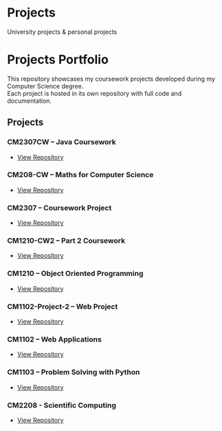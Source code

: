 # Projects
University projects & personal projects
# Projects Portfolio

This repository showcases my coursework projects developed during my Computer Science degree.  
Each project is hosted in its own repository with full code and documentation.  

## Projects

### CM2307CW – Java Coursework
- [View Repository](https://github.com/c23025758/CM2307CW)

### CM208-CW – Maths for Computer Science
- [View Repository](https://github.com/c23025758/CM208-CW)

### CM2307 – Coursework Project
- [View Repository](https://github.com/c23025758/CM2307)

### CM1210-CW2 – Part 2 Coursework
- [View Repository](https://github.com/c23025758/CM1210-CW2)

### CM1210 – Object Oriented Programming
- [View Repository](https://github.com/c23025758/CM1210)

### CM1102-Project-2 – Web Project
- [View Repository](https://github.com/c23025758/CM1102-Project-2)

### CM1102 – Web Applications
- [View Repository](https://github.com/c23025758/CM1102)

### CM1103 – Problem Solving with Python
- [View Repository](https://github.com/c23025758/CM1103) 

### CM2208 - Scientific Computing
- [View Repository](https://github.com/c23025758/CM2208)

